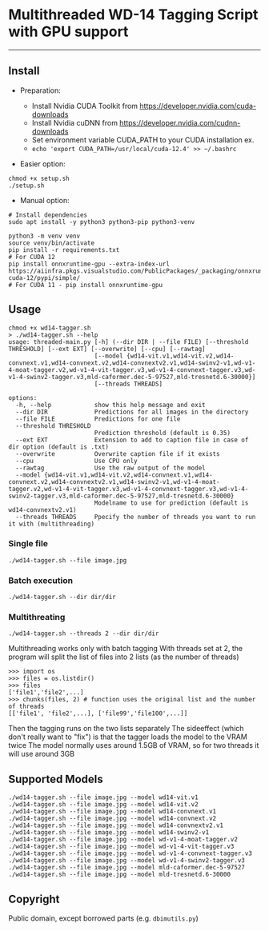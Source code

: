 # Multithreaded WD-14 Tagging Script with GPU support
---
## Install
- Preparation:
  - Install Nvidia CUDA Toolkit from https://developer.nvidia.com/cuda-downloads
  - Install Nvidia cuDNN from https://developer.nvidia.com/cudnn-downloads
  - Set environment variable CUDA_PATH to your CUDA installation ex.
  - ```echo 'export CUDA_PATH=/usr/local/cuda-12.4' >> ~/.bashrc```

- Easier option:
```
chmod +x setup.sh
./setup.sh
```
- Manual option:
```
# Install dependencies
sudo apt install -y python3 python3-pip python3-venv

python3 -m venv venv
source venv/bin/activate
pip install -r requirements.txt
# For CUDA 12
pip install onnxruntime-gpu --extra-index-url https://aiinfra.pkgs.visualstudio.com/PublicPackages/_packaging/onnxruntime-cuda-12/pypi/simple/
# For CUDA 11 - pip install onnxruntime-gpu
```
## Usage

```
chmod +x wd14-tagger.sh
> ./wd14-tagger.sh --help
usage: threaded-main.py [-h] (--dir DIR | --file FILE) [--threshold THRESHOLD] [--ext EXT] [--overwrite] [--cpu] [--rawtag]
                        [--model {wd14-vit.v1,wd14-vit.v2,wd14-convnext.v1,wd14-convnext.v2,wd14-convnextv2.v1,wd14-swinv2-v1,wd-v1-4-moat-tagger.v2,wd-v1-4-vit-tagger.v3,wd-v1-4-convnext-tagger.v3,wd-v1-4-swinv2-tagger.v3,mld-caformer.dec-5-97527,mld-tresnetd.6-30000}]
                        [--threads THREADS]

options:
  -h, --help            show this help message and exit
  --dir DIR             Predictions for all images in the directory
  --file FILE           Predictions for one file
  --threshold THRESHOLD
                        Prediction threshold (default is 0.35)
  --ext EXT             Extension to add to caption file in case of dir option (default is .txt)
  --overwrite           Overwrite caption file if it exists
  --cpu                 Use CPU only
  --rawtag              Use the raw output of the model
  --model {wd14-vit.v1,wd14-vit.v2,wd14-convnext.v1,wd14-convnext.v2,wd14-convnextv2.v1,wd14-swinv2-v1,wd-v1-4-moat-tagger.v2,wd-v1-4-vit-tagger.v3,wd-v1-4-convnext-tagger.v3,wd-v1-4-swinv2-tagger.v3,mld-caformer.dec-5-97527,mld-tresnetd.6-30000}
                        Modelname to use for prediction (default is wd14-convnextv2.v1)
  --threads THREADS     Ppecify the number of threads you want to run it with (multithreading)
```

### Single file

```
./wd14-tagger.sh --file image.jpg
```

### Batch execution

```
./wd14-tagger.sh --dir dir/dir
```

### Multithreating
```
./wd14-tagger.sh --threads 2 --dir dir/dir
```
Multithreading works only with batch tagging
With threads set at 2, the program will split the list of files into 2 lists (as the number of threads)
```
>>> import os
>>> files = os.listdir()
>>> files
['file1','file2',...]
>>> chunks(files, 2) # function uses the original list and the number of threads
[['file1', 'file2',...], ['file99','file100',...]]
```
Then the tagging runs on the two lists separately
The sideeffect (which don't really want to "fix") is that the tagger loads the model to the VRAM twice
The model normally uses around 1.5GB of VRAM, so for two threads it will use around 3GB

## Supported Models

```
./wd14-tagger.sh --file image.jpg --model wd14-vit.v1
./wd14-tagger.sh --file image.jpg --model wd14-vit.v2
./wd14-tagger.sh --file image.jpg --model wd14-convnext.v1
./wd14-tagger.sh --file image.jpg --model wd14-convnext.v2
./wd14-tagger.sh --file image.jpg --model wd14-convnextv2.v1
./wd14-tagger.sh --file image.jpg --model wd14-swinv2-v1
./wd14-tagger.sh --file image.jpg --model wd-v1-4-moat-tagger.v2
./wd14-tagger.sh --file image.jpg --model wd-v1-4-vit-tagger.v3
./wd14-tagger.sh --file image.jpg --model wd-v1-4-convnext-tagger.v3
./wd14-tagger.sh --file image.jpg --model wd-v1-4-swinv2-tagger.v3
./wd14-tagger.sh --file image.jpg --model mld-caformer.dec-5-97527
./wd14-tagger.sh --file image.jpg --model mld-tresnetd.6-30000
```

## Copyright

Public domain, except borrowed parts (e.g. `dbimutils.py`)
